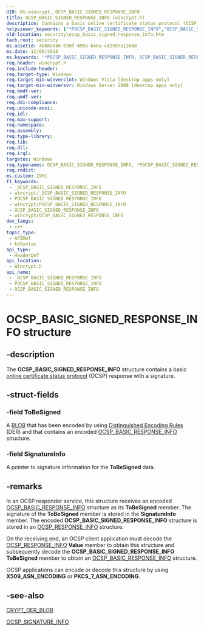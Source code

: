 ```yaml
---
UID: NS:wincrypt._OCSP_BASIC_SIGNED_RESPONSE_INFO
title: OCSP_BASIC_SIGNED_RESPONSE_INFO (wincrypt.h)
description: Contains a basic online certificate status protocol (OCSP) response with a signature.
helpviewer_keywords: ["*POCSP_BASIC_SIGNED_RESPONSE_INFO","OCSP_BASIC_SIGNED_RESPONSE_INFO","OCSP_BASIC_SIGNED_RESPONSE_INFO structure [Security]","POCSP_BASIC_SIGNED_RESPONSE_INFO","POCSP_BASIC_SIGNED_RESPONSE_INFO structure pointer [Security]","security.ocsp_basic_signed_response_info","wincrypt/OCSP_BASIC_SIGNED_RESPONSE_INFO","wincrypt/POCSP_BASIC_SIGNED_RESPONSE_INFO"]
old-location: security\ocsp_basic_signed_response_info.htm
tech.root: security
ms.assetid: 4b88a946-030f-490a-b46a-c42507e1268d
ms.date: 12/05/2018
ms.keywords: '*POCSP_BASIC_SIGNED_RESPONSE_INFO, OCSP_BASIC_SIGNED_RESPONSE_INFO, OCSP_BASIC_SIGNED_RESPONSE_INFO structure [Security], POCSP_BASIC_SIGNED_RESPONSE_INFO, POCSP_BASIC_SIGNED_RESPONSE_INFO structure pointer [Security], security.ocsp_basic_signed_response_info, wincrypt/OCSP_BASIC_SIGNED_RESPONSE_INFO, wincrypt/POCSP_BASIC_SIGNED_RESPONSE_INFO'
req.header: wincrypt.h
req.include-header: 
req.target-type: Windows
req.target-min-winverclnt: Windows Vista [desktop apps only]
req.target-min-winversvr: Windows Server 2008 [desktop apps only]
req.kmdf-ver: 
req.umdf-ver: 
req.ddi-compliance: 
req.unicode-ansi: 
req.idl: 
req.max-support: 
req.namespace: 
req.assembly: 
req.type-library: 
req.lib: 
req.dll: 
req.irql: 
targetos: Windows
req.typenames: OCSP_BASIC_SIGNED_RESPONSE_INFO, *POCSP_BASIC_SIGNED_RESPONSE_INFO
req.redist: 
ms.custom: 19H1
f1_keywords:
 - _OCSP_BASIC_SIGNED_RESPONSE_INFO
 - wincrypt/_OCSP_BASIC_SIGNED_RESPONSE_INFO
 - POCSP_BASIC_SIGNED_RESPONSE_INFO
 - wincrypt/POCSP_BASIC_SIGNED_RESPONSE_INFO
 - OCSP_BASIC_SIGNED_RESPONSE_INFO
 - wincrypt/OCSP_BASIC_SIGNED_RESPONSE_INFO
dev_langs:
 - c++
topic_type:
 - APIRef
 - kbSyntax
api_type:
 - HeaderDef
api_location:
 - Wincrypt.h
api_name:
 - _OCSP_BASIC_SIGNED_RESPONSE_INFO
 - POCSP_BASIC_SIGNED_RESPONSE_INFO
 - OCSP_BASIC_SIGNED_RESPONSE_INFO
---
```


# OCSP_BASIC_SIGNED_RESPONSE_INFO structure


## -description

 The <b>OCSP_BASIC_SIGNED_RESPONSE_INFO</b> structure contains a basic <a href="/windows/desktop/SecGloss/o-gly">online certificate status protocol</a> (OCSP) response with a signature.

## -struct-fields

### -field ToBeSigned

A <a href="/windows/desktop/SecGloss/b-gly">BLOB</a> that has been encoded by using <a href="/windows/desktop/SecGloss/d-gly">Distinguished Encoding Rules</a> (DER) and that contains an encoded <a href="/windows/desktop/api/wincrypt/ns-wincrypt-ocsp_basic_response_info">OCSP_BASIC_RESPONSE_INFO</a> structure.

### -field SignatureInfo

A pointer to signature information for the <b>ToBeSigned</b> data.

## -remarks

In an OCSP responder service, this structure receives an encoded <a href="/windows/desktop/api/wincrypt/ns-wincrypt-ocsp_basic_response_info">OCSP_BASIC_RESPONSE_INFO</a> structure as its <b>ToBeSigned</b> member. The signature  of the <b>ToBeSigned</b>  member is stored in the <b>SignatureInfo</b> member. The encoded <b>OCSP_BASIC_SIGNED_RESPONSE_INFO</b> structure is stored in an <a href="/windows/desktop/api/wincrypt/ns-wincrypt-ocsp_response_info">OCSP_RESPONSE_INFO</a> structure.

On the receiving end, an OCSP client application must decode the <a href="/windows/desktop/api/wincrypt/ns-wincrypt-ocsp_response_info">OCSP_RESPONSE_INFO</a> <b>Value</b> member to obtain this structure and subsequently decode the <b>OCSP_BASIC_SIGNED_RESPONSE_INFO</b> <b>ToBeSigned</b> member to obtain an <a href="/windows/desktop/api/wincrypt/ns-wincrypt-ocsp_basic_response_info">OCSP_BASIC_RESPONSE_INFO</a> structure.

OCSP applications can encode or decode this structure by using <b>X509_ASN_ENCODING</b> or <b>PKCS_7_ASN_ENCODING</b>.

## -see-also

<a href="/previous-versions/windows/desktop/legacy/aa381414(v=vs.85)">CRYPT_DER_BLOB</a>



<a href="/windows/desktop/api/wincrypt/ns-wincrypt-ocsp_signature_info">OCSP_SIGNATURE_INFO</a>

